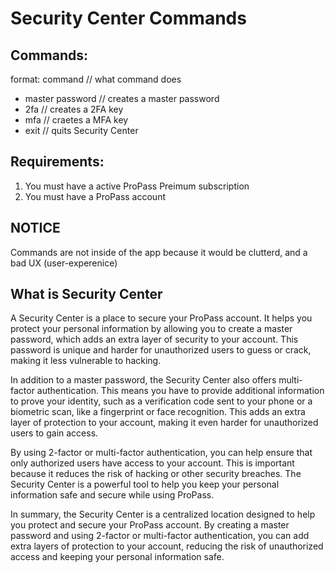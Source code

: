 # Security Center Commands 

## Commands:
format:
command // what command does

* master password // creates a master password
* 2fa // creates a 2FA key
* mfa // craetes a MFA key
* exit // quits Security Center

## Requirements:

1. You must have a active ProPass Preimum subscription
2. You must have a ProPass account

## NOTICE

Commands are not inside of the app because it would be clutterd, and a bad UX (user-experenice)

## What is Security Center

A Security Center is a place to secure your ProPass account. It helps you protect your personal information by allowing you to create a master password, which adds an extra layer of security to your account. This password is unique and harder for unauthorized users to guess or crack, making it less vulnerable to hacking.

In addition to a master password, the Security Center also offers multi-factor authentication. This means you have to provide additional information to prove your identity, such as a verification code sent to your phone or a biometric scan, like a fingerprint or face recognition. This adds an extra layer of protection to your account, making it even harder for unauthorized users to gain access.

By using 2-factor or multi-factor authentication, you can help ensure that only authorized users have access to your account. This is important because it reduces the risk of hacking or other security breaches. The Security Center is a powerful tool to help you keep your personal information safe and secure while using ProPass.

In summary, the Security Center is a centralized location designed to help you protect and secure your ProPass account. By creating a master password and using 2-factor or multi-factor authentication, you can add extra layers of protection to your account, reducing the risk of unauthorized access and keeping your personal information safe.
